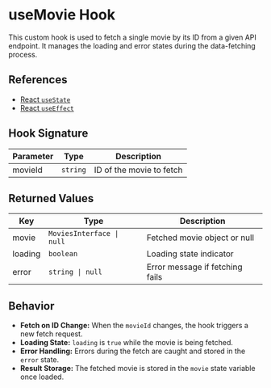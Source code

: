 # useMovie Hook

This custom hook is used to fetch a single movie by its ID from a given API endpoint. It manages the loading and error states during the data-fetching process.

## References

- [React `useState`](https://react.dev/reference/react/useState)
- [React `useEffect`](https://react.dev/reference/react/useEffect)

## Hook Signature

| Parameter | Type     | Description              |
| --------- | -------- | ------------------------ |
| movieId   | `string` | ID of the movie to fetch |

## Returned Values

| Key     | Type                      | Description                     |
| ------- | ------------------------- | ------------------------------- |
| movie   | `MoviesInterface \| null` | Fetched movie object or null    |
| loading | `boolean`                 | Loading state indicator         |
| error   | `string \| null`          | Error message if fetching fails |

## Behavior

- **Fetch on ID Change:** When the `movieId` changes, the hook triggers a new fetch request.
- **Loading State:** `loading` is `true` while the movie is being fetched.
- **Error Handling:** Errors during the fetch are caught and stored in the `error` state.
- **Result Storage:** The fetched movie is stored in the `movie` state variable once loaded.
